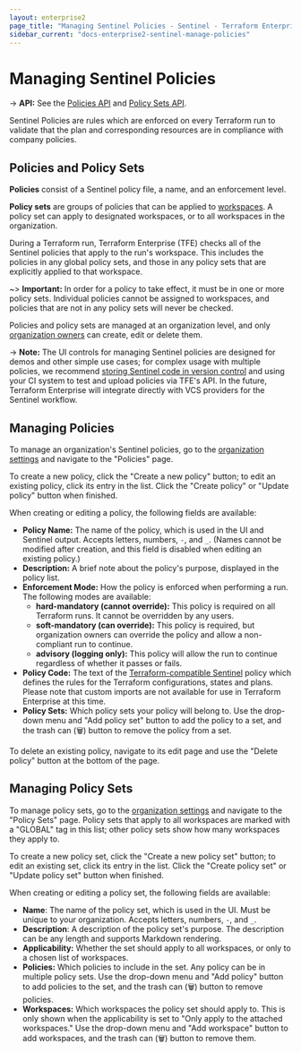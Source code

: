 ```yaml
---
layout: enterprise2
page_title: "Managing Sentinel Policies - Sentinel - Terraform Enterprise"
sidebar_current: "docs-enterprise2-sentinel-manage-policies"
---
```


# Managing Sentinel Policies

-> **API:** See the [Policies API](../api/policies.html) and [Policy Sets API](../api/policy-sets.html).

Sentinel Policies are rules which are enforced on every Terraform run to validate that the plan and corresponding resources are in compliance with company policies.

## Policies and Policy Sets

[teams]: ../users-teams-organizations/teams.html
[users]: ../users-teams-organizations/users.html
[workspaces]: ../workspaces/index.html

**Policies** consist of a Sentinel policy file, a name, and an enforcement level.

**Policy sets** are groups of policies that can be applied to [workspaces][]. A policy set can apply to designated workspaces, or to all workspaces in the organization.

During a Terraform run, Terraform Enterprise (TFE) checks all of the Sentinel policies that apply to the run's workspace. This includes the policies in any global policy sets, and those in any policy sets that are explicitly applied to that workspace.

~> **Important:** In order for a policy to take effect, it must be in one or more policy sets. Individual policies cannot be assigned to workspaces, and policies that are not in any policy sets will never be checked.

Policies and policy sets are managed at an organization level, and only [organization owners](../users-teams-organizations/teams.html#the-owners-team) can create, edit or delete them.

-> **Note:** The UI controls for managing Sentinel policies are designed for demos and other simple use cases; for complex usage with multiple policies, we recommend [storing Sentinel code in version control](./integrate-vcs.html) and using your CI system to test and upload policies via TFE's API. In the future, Terraform Enterprise will integrate directly with VCS providers for the Sentinel workflow.

## Managing Policies
[organization settings]: ../users-teams-organizations/organizations.html#organization-settings

To manage an organization's Sentinel policies, go to the [organization settings][] and navigate to the "Policies" page.

To create a new policy, click the "Create a new policy" button; to edit an existing policy, click its entry in the list. Click the "Create policy" or "Update policy" button when finished.

When creating or editing a policy, the following fields are available:

- **Policy Name:** The name of the policy, which is used in the UI and Sentinel output. Accepts letters, numbers, `-`, and `_`. (Names cannot be modified after creation, and this field is disabled when editing an existing policy.)
- **Description:** A brief note about the policy's purpose, displayed in the policy list.
- **Enforcement Mode:** How the policy is enforced when performing a run. The following modes are available:
  - **hard-mandatory (cannot override):** This policy is required on all Terraform runs. It cannot be overridden by any users.
  - **soft-mandatory (can override):** This policy is required, but organization owners can override the policy and allow a non-compliant run to continue.
  - **advisory (logging only):** This policy will allow the run to continue regardless of whether it passes or fails.
- **Policy Code:** The text of the [Terraform-compatible Sentinel](https://docs.hashicorp.com/sentinel/app/terraform/) policy which defines the rules for the Terraform configurations, states and plans. Please note that custom imports are not available for use in Terraform Enterprise at this time.
- **Policy Sets:** Which policy sets your policy will belong to. Use the drop-down menu and "Add policy set" button to add the policy to a set, and the trash can (🗑) button to remove the policy from a set.

To delete an existing policy, navigate to its edit page and use the "Delete policy" button at the bottom of the page.

## Managing Policy Sets

To manage policy sets, go to the [organization settings][] and navigate to the "Policy Sets" page. Policy sets that apply to all workspaces are marked with a "GLOBAL" tag in this list; other policy sets show how many workspaces they apply to.

To create a new policy set, click the "Create a new policy set" button; to edit an existing set, click its entry in the list. Click the "Create policy set" or "Update policy set" button when finished.

When creating or editing a policy set, the following fields are available:

- **Name**: The name of the policy set, which is used in the UI. Must be unique to your organization. Accepts letters, numbers, `-`, and `_`.
- **Description**: A description of the policy set's purpose. The description can be any length and supports Markdown rendering.
- **Applicability:** Whether the set should apply to all workspaces, or only to a chosen list of workspaces.
- **Policies:** Which policies to include in the set. Any policy can be in multiple policy sets. Use the drop-down menu and "Add policy" button to add policies to the set, and the trash can (🗑) button to remove policies.
- **Workspaces:** Which workspaces the policy set should apply to. This is only shown when the applicability is set to "Only apply to the attached workspaces." Use the drop-down menu and "Add workspace" button to add workspaces, and the trash can (🗑) button to remove them.
